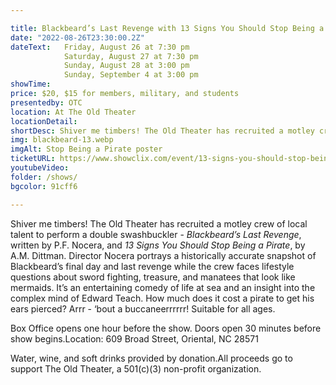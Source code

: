 ```yaml
---

title: Blackbeard’s Last Revenge with 13 Signs You Should Stop Being a Pirate
date: "2022-08-26T23:30:00.2Z"
dateText:   Friday, August 26 at 7:30 pm
            Saturday, August 27 at 7:30 pm
            Sunday, August 28 at 3:00 pm 
            Sunday, September 4 at 3:00 pm 
showTime:
price: $20, $15 for members, military, and students
presentedby: OTC
location: At The Old Theater
locationDetail: 
shortDesc: Shiver me timbers! The Old Theater has recruited a motley crew of local talent to perform a double swashbuckler - Blackbeard’s Last Revenge, written by P.F. Nocera, and 13 Signs You Should Stop Being a Pirate, by A.M. Dittman. Director Nocera portrays a historically accurate snapshot of Blackbeard’s final day and last revenge while the crew faces...
img: blackbeard-13.webp
imgAlt: Stop Being a Pirate poster 
ticketURL: https://www.showclix.com/event/13-signs-you-should-stop-being-a-pirate
youtubeVideo: 
folder: /shows/
bgcolor: 91cff6

---
```



Shiver me timbers! The Old Theater has recruited a motley crew of local talent to perform a double swashbuckler - _Blackbeard’s Last Revenge_, written by P.F. Nocera, and _13 Signs You Should Stop Being a Pirate_, by A.M. Dittman. Director Nocera portrays a historically accurate snapshot of Blackbeard’s final day and last revenge while the crew faces lifestyle questions about sword fighting, treasure, and manatees that look like mermaids. It’s an entertaining comedy of life at sea and an insight into the complex mind of Edward Teach. How much does it cost a pirate to get his ears pierced? Arrr -  ‘bout a buccaneerrrrrr! Suitable for all ages. 

Box Office opens one hour before the show. Doors open 30 minutes before show begins.Location: 609 Broad Street, Oriental, NC 28571   

Water, wine, and soft drinks provided by donation.All proceeds go to support The Old Theater, a 501(c)(3) non-profit organization.

